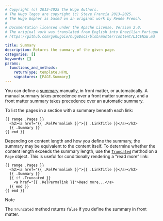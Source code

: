 ```yaml
---
# Copyright (c) 2013–2025 The Hugo Authors.
# The Hugo logos are copyright (c) Steve Francia 2013–2025.
# The Hugo Gopher is based on an original work by Renée French.
#
# Documentation licensed under the Apache License, Version 2.0.
# The original work was translated from English into Brazilian Portuguese.
# https://github.com/gohugoio/hugoDocs/blob/master/content/LICENSE.md

title: Summary
description: Returns the summary of the given page.
categories: []
keywords: []
params:
  functions_and_methods:
    returnType: template.HTML
    signatures: [PAGE.Summary]
---
```


<!-- Do not remove the manual summary divider below. -->
<!-- If you do, you will break its first literal usage on this page. -->

<!--more-->

You can define a [summary] manually, in front matter, or automatically. A manual summary takes precedence over a front matter summary, and a front matter summary takes precedence over an automatic summary.

To list the pages in a section with a summary beneath each link:

```go-html-template
{{ range .Pages }}
  <h2><a href="{{ .RelPermalink }}">{{ .LinkTitle }}</a></h2>
  {{ .Summary }}
{{ end }}
```

Depending on content length and how you define the summary, the summary may be equivalent to the content itself. To determine whether the content length exceeds the summary length, use the [`Truncated`] method on a `Page` object. This is useful for conditionally rendering a “read more” link:

```go-html-template
{{ range .Pages }}
  <h2><a href="{{ .RelPermalink }}">{{ .LinkTitle }}</a></h2>
  {{ .Summary }}
  {{ if .Truncated }}
    <a href="{{ .RelPermalink }}">Read more...</a>
  {{ end }}
{{ end }}
```

> [!note]
> The `Truncated` method returns `false` if you define the summary in front matter.

[`Truncated`]: /methods/page/truncated
[summary]: /content-management/summaries/
